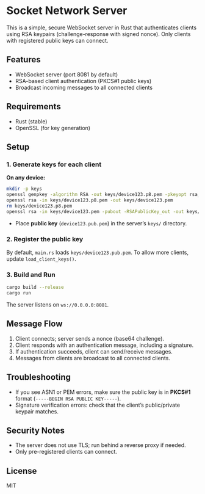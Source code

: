 # Socket Network Server

This is a simple, secure WebSocket server in Rust that authenticates clients using RSA keypairs (challenge-response with signed nonce). Only clients with registered public keys can connect.

## Features

- WebSocket server (port 8081 by default)
- RSA-based client authentication (PKCS#1 public keys)
- Broadcast incoming messages to all connected clients

## Requirements

- Rust (stable)
- OpenSSL (for key generation)

## Setup

### 1. Generate keys for each client

**On any device:**

```sh
mkdir -p keys
openssl genpkey -algorithm RSA -out keys/device123.p8.pem -pkeyopt rsa_keygen_bits:2048
openssl rsa -in keys/device123.p8.pem -out keys/device123.pem
rm keys/device123.p8.pem
openssl rsa -in keys/device123.pem -pubout -RSAPublicKey_out -out keys/device123.pub.pem
````

* Place **public key** (`device123.pub.pem`) in the server’s `keys/` directory.

### 2. Register the public key

By default, `main.rs` loads `keys/device123.pub.pem`.
To allow more clients, update `load_client_keys()`.

### 3. Build and Run

```sh
cargo build --release
cargo run
```

The server listens on `ws://0.0.0.0:8081`.

## Message Flow

1. Client connects; server sends a nonce (base64 challenge).
2. Client responds with an authentication message, including a signature.
3. If authentication succeeds, client can send/receive messages.
4. Messages from clients are broadcast to all connected clients.

## Troubleshooting

* If you see ASN1 or PEM errors, make sure the public key is in **PKCS#1** format (`-----BEGIN RSA PUBLIC KEY-----`).
* Signature verification errors: check that the client’s public/private keypair matches.

## Security Notes

* The server does not use TLS; run behind a reverse proxy if needed.
* Only pre-registered clients can connect.

## License

MIT

